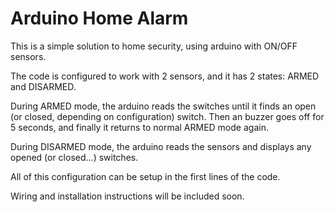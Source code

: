 # Arduino Home Alarm

This is a simple solution to home security, using arduino with ON/OFF sensors.

The code is configured to work with 2 sensors, and it has 2 states: ARMED and DISARMED.

During ARMED mode, the arduino reads the switches until it finds an open (or closed, depending on configuration) switch.
Then an buzzer goes off for 5 seconds, and finally it returns to normal ARMED mode again.

During DISARMED mode, the arduino reads the sensors and displays any opened (or closed...) switches.

All of this configuration can be setup in the first lines of the code.

Wiring and installation instructions will be included soon.

